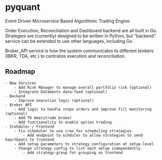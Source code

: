 # pyquant
Event Driven Microservice Based Algorithmic Trading Engine.

Order Execution, Reconciliation and Dashboard backend are all built in Go. 
Strategies are (currently) designed to be written in Python, but "backend" service
can be extended to use other languages, including Go.

Broker_API service is how the system communicates to different
brokers (IBKR, TDA, etc.) to centralize execution and reconciliation. 

## Roadmap
    - New Services
        - Add Risk Manager to manage overall portfolio risk (optional)
        - Integrate Databento data-feed (optional)
    - Backend
        - Improve execution logic (optional)
    - Broker API
        - Add logic to handle stops orders and improve fill monitoring (optional)
        - Add TD Ameritrade broker
        - Add functionality to enable option trading
    - Scehduler / Frontend
        - Fix scheduler to use cron for scheduling strategies
            - Add endpoint to schduler to allow strategies to send heartbeats to frontend
        - Add setup parameters to strategy configuration at setup-level 
        - Change strategy config to list each setup independently
            - Add strategy-group for grouping on frontend
    